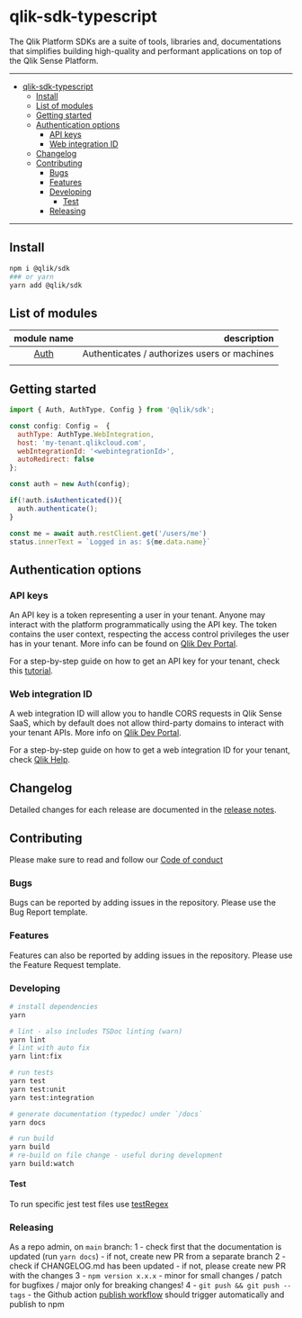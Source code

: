 # qlik-sdk-typescript

The Qlik Platform SDKs are a suite of tools, libraries and, documentations that simplifies building high-quality and performant applications on top of the Qlik Sense Platform.


---
- [qlik-sdk-typescript](#qlik-sdk-typescript)
  - [Install](#install)
  - [List of modules](#list-of-modules)
  - [Getting started](#getting-started)
  - [Authentication options](#authentication-options)
    - [API keys](#api-keys)
    - [Web integration ID](#web-integration-id)
  - [Changelog](#changelog)
  - [Contributing](#contributing)
    - [Bugs](#bugs)
    - [Features](#features)
    - [Developing](#developing)
      - [Test](#test)
    - [Releasing](#releasing)
---

## Install

```bash
npm i @qlik/sdk
### or yarn
yarn add @qlik/sdk
```

## List of modules

|  module name       |                     description              |
|:------------------:|---------------------------------------------:|
| [Auth](./src/auth) | Authenticates / authorizes users or machines |
|                    |                                              |


## Getting started

```js
import { Auth, AuthType, Config } from '@qlik/sdk';

const config: Config =  {
  authType: AuthType.WebIntegration,
  host: 'my-tenant.qlikcloud.com',
  webIntegrationId: '<webintegrationId>',
  autoRedirect: false
};

const auth = new Auth(config);

if(!auth.isAuthenticated()){
  auth.authenticate();
}

const me = await auth.restClient.get('/users/me')
status.innerText = `Logged in as: ${me.data.name}`

```
## Authentication options

### API keys

An API key is a token representing a user in your tenant. Anyone may interact with the platform programmatically using the API key. The token contains the user context, respecting the access control privileges the user has in your tenant. More info can be found on [Qlik Dev Portal](https://qlik.dev/basics/authentication-options#api-keys).

For a step-by-step guide on how to get an API key for your tenant, check this [tutorial](https://qlik.dev/tutorials/generate-your-first-api-key).

### Web integration ID

A web integration ID will allow you to handle CORS requests in Qlik Sense SaaS, which by default does not allow third-party domains to interact with your tenant APIs. More info on [Qlik Dev Portal](https://qlik.dev/basics/authentication-options#web-integrations).

For a step-by-step guide on how to get a web integration ID for your tenant, check [Qlik Help](https://help.qlik.com/en-US/cloud-services/Subsystems/Hub/Content/Sense_Hub/Admin/mc-adminster-web-integrations.htm).

## Changelog

Detailed changes for each release are documented in the [release notes](./CHANGELOG.md).

## Contributing

Please make sure to read and follow our [Code of conduct](https://github.com/qlik-oss/open-source/blob/master/CODE_OF_CONDUCT.md)

### Bugs
Bugs can be reported by adding issues in the repository. Please use the Bug Report template.
### Features
Features can also be reported by adding issues in the repository. Please use the Feature Request template.

### Developing
```bash
# install dependencies
yarn

# lint - also includes TSDoc linting (warn)
yarn lint
# lint with auto fix
yarn lint:fix 

# run tests
yarn test
yarn test:unit
yarn test:integration

# generate documentation (typedoc) under `/docs`
yarn docs

# run build
yarn build
# re-build on file change - useful during development
yarn build:watch 
```
#### Test
To run specific jest test files use [testRegex](https://jestjs.io/docs/configuration#testregex-string--arraystring)

### Releasing 

As a repo admin, on `main` branch:
 1 - check first that the documentation is updated (run `yarn docs`) - if not, create new PR from a separate branch
 2 - check if CHANGELOG.md has been updated - if not, please create new PR with the changes
 3 - `npm version x.x.x` - minor for small changes / patch for bugfixes / major only for breaking changes!
 4 - `git push && git push --tags` - the Github action [publish workflow](./.github/workflows/publish-npm-package.yml) should trigger automatically and publish to npm

